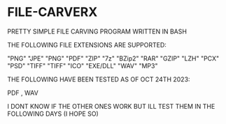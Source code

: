 # FILE-CARVERX


PRETTY SIMPLE FILE CARVING PROGRAM WRITTEN IN BASH

THE FOLLOWING FILE EXTENSIONS ARE SUPPORTED:

"PNG" "JPE" "PNG" "PDF" "ZIP" "7z" "BZip2" "RAR" "GZIP" "LZH" "PCX" "PSD" "TIFF" "TIFF" "ICO" "EXE/DLL" "WAV" "MP3"

THE FOLLOWING HAVE BEEN TESTED AS OF OCT 24TH 2023:

PDF , WAV

I DONT KNOW IF THE OTHER ONES WORK BUT ILL TEST THEM IN THE FOLLOWING DAYS (I HOPE SO)
